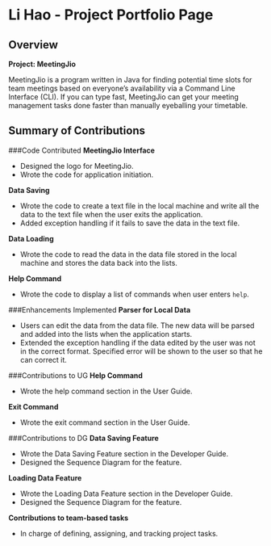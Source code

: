 # Li Hao - Project Portfolio Page

## Overview
**Project: MeetingJio**

MeetingJio is a program written in Java for finding potential time slots for team meetings
based on everyone’s availability via a Command Line Interface (CLI). If you can type fast,
MeetingJio can get your meeting management tasks done faster than manually eyeballing your timetable.

## Summary of Contributions
###Code Contributed
**MeetingJio Interface**
- Designed the logo for MeetingJio.
- Wrote the code for application initiation.

**Data Saving**
- Wrote the code to create a text file in the local machine and write all the data to the text file
when the user exits the application.
- Added exception handling if it fails to save the data in the text file.

**Data Loading**
- Wrote the code to read the data in the data file stored in the local machine and stores the data
back into the lists.

**Help Command**
- Wrote the code to display a list of commands when user enters `help`.

###Enhancements Implemented
**Parser for Local Data**
- Users can edit the data from the data file. The new data will be parsed and added into the lists
when the application starts.
- Extended the exception handling if the data edited by the user was not in the correct format.
Specified error will be shown to the user so that he can correct it.

###Contributions to UG
**Help Command**
- Wrote the help command section in the User Guide.

**Exit Command**
- Wrote the exit command section in the User Guide.

###Contributions to DG
**Data Saving Feature**
- Wrote the Data Saving Feature section in the Developer Guide.
- Designed the Sequence Diagram for the feature.

**Loading Data Feature**
- Wrote the Loading Data Feature section in the Developer Guide.
- Designed the Sequence Diagram for the feature.

**Contributions to team-based tasks**
- In charge of defining, assigning, and tracking project tasks.

